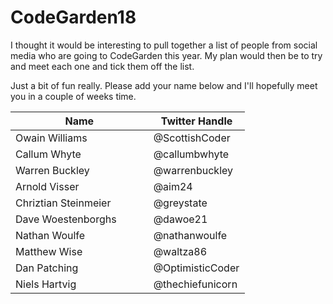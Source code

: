 # CodeGarden18
I thought it would be interesting to pull together a list of people from social media who are going to CodeGarden this year. My plan would then be to try and meet each one and tick them off the list. 

Just a bit of fun really. Please add your name below and I'll hopefully meet you in a couple of weeks time.


| Name                         | Twitter Handle    |
|------------------------------|-------------------|
| Owain Williams               | @ScottishCoder    |
| Callum Whyte                 | @callumbwhyte     |
| Warren Buckley               | @warrenbuckley    |
| Arnold Visser                | @aim24            |
| Chriztian Steinmeier         | @greystate        |
| Dave Woestenborghs           | @dawoe21          |
| Nathan Woulfe                | @nathanwoulfe     |
| Matthew Wise                 | @waltza86         |
| Dan Patching                 | @OptimisticCoder  |
| Niels Hartvig                | @thechiefunicorn  |

